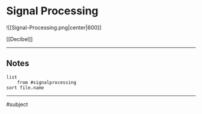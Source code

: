 # Signal Processing

![[Signal-Processing.png|center|600]]

[[Decibel]]


---

## Notes

```dataview
list
	from #signalprocessing
sort file.name
```

---
#subject 